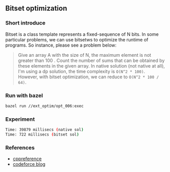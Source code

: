 ## Bitset optimization

### Short introduce
Bitset is a class template represents a fixed-sequence of N bits. In some particular problems, we can use bitsetws to optimize the runtime of programs. So instance, please see a problem below:
> Give an array A with the size of N, the maximum element is not greater than 100 . Count the number of sums that can be obtained by these elements in the given array.
In native solution (not native at all), I'm using a dp solution, the time complexity is `O(N^2 * 100)`.  
However, with bitset optimization, we can reduce to `O(N^2 * 100 / 64)`.

### Run with bazel
```bash
bazel run //ext_optim/opt_006:exec
```

### Experiment
```bash
Time: 39879 millisecs (native sol)
Time: 722 millisecs (bitset sol)
```
### References
- [cppreference](https://en.cppreference.com/w/cpp/utility/bitset)
- [codeforce blog](https://codeforces.com/blog/entry/45576)
